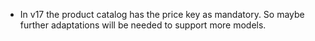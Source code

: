 - In v17 the product catalog has the price key as mandatory. So maybe further
  adaptations will be needed to support more models.
